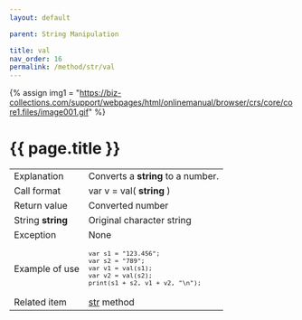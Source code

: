 ```yaml
---
layout: default

parent: String Manipulation

title: val
nav_order: 16
permalink: /method/str/val
---
```

{% assign img1 = "https://biz-collections.com/support/webpages/html/onlinemanual/browser/crs/core/core1.files/image001.gif" %}


# {{ page.title }}

<table>
  <tr>
    <td>Explanation</td>
    <td colspan="2">Converts a <b>string</b> to a number.</td>
  </tr>
  <tr>
    <td>Call format</td>
    <td colspan="2">var v = val( <b>string</b> )</td>
  </tr>
  <tr>
    <td>Return value</td>
    <td colspan="2">Converted number</td>
  </tr>  
  <tr>
    <td>String <b>string</b></td>
    <td>Original character string</td>
  </tr>
  <tr>
    <td>Exception</td>
    <td colspan="2">None</td>
  </tr>
  <tr>
    <td>Example of use</td>
    <td colspan="2"><code><pre>var s1 = "123.456";
var s2 = "789";
var v1 = val(s1);
var v2 = val(s2);
print(s1 + s2, v1 + v2, "\n");</pre></code></td>
  </tr>
  <tr>
    <td>Related item</td>
    <td colspan="2"><a href="/method/str/str">str</a> method</td>
  </tr>
</table>

